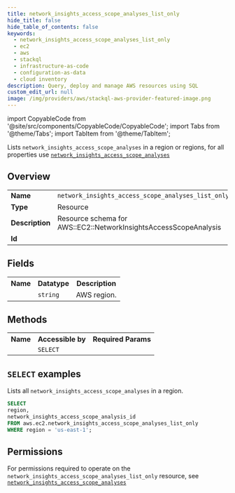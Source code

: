 ```yaml
---
title: network_insights_access_scope_analyses_list_only
hide_title: false
hide_table_of_contents: false
keywords:
  - network_insights_access_scope_analyses_list_only
  - ec2
  - aws
  - stackql
  - infrastructure-as-code
  - configuration-as-data
  - cloud inventory
description: Query, deploy and manage AWS resources using SQL
custom_edit_url: null
image: /img/providers/aws/stackql-aws-provider-featured-image.png
---
```


import CopyableCode from '@site/src/components/CopyableCode/CopyableCode';
import Tabs from '@theme/Tabs';
import TabItem from '@theme/TabItem';

Lists <code>network_insights_access_scope_analyses</code> in a region or regions, for all properties use <a href="/providers/aws/serviceName/network_insights_access_scope_analyses/"><code>network_insights_access_scope_analyses</code></a>

## Overview
<table><tbody>
<tr><td><b>Name</b></td><td><code>network_insights_access_scope_analyses_list_only</code></td></tr>
<tr><td><b>Type</b></td><td>Resource</td></tr>
<tr><td><b>Description</b></td><td>Resource schema for AWS::EC2::NetworkInsightsAccessScopeAnalysis</td></tr>
<tr><td><b>Id</b></td><td><CopyableCode code="aws.ec2.network_insights_access_scope_analyses_list_only" /></td></tr>
</tbody></table>

## Fields
<table><tbody><tr><th>Name</th><th>Datatype</th><th>Description</th></tr><tr><td><CopyableCode code="region" /></td><td><code>string</code></td><td>AWS region.</td></tr>
</tbody></table>

## Methods

<table><tbody>
  <tr>
    <th>Name</th>
    <th>Accessible by</th>
    <th>Required Params</th>
  </tr>
  <tr>
    <td><CopyableCode code="list_resources" /></td>
    <td><code>SELECT</code></td>
    <td><CopyableCode code="region" /></td>
  </tr>
</tbody></table>

## `SELECT` examples
Lists all <code>network_insights_access_scope_analyses</code> in a region.
```sql
SELECT
region,
network_insights_access_scope_analysis_id
FROM aws.ec2.network_insights_access_scope_analyses_list_only
WHERE region = 'us-east-1';
```


## Permissions

For permissions required to operate on the <code>network_insights_access_scope_analyses_list_only</code> resource, see <a href="/providers/aws/ec2/network_insights_access_scope_analyses/#permissions"><code>network_insights_access_scope_analyses</code></a>

